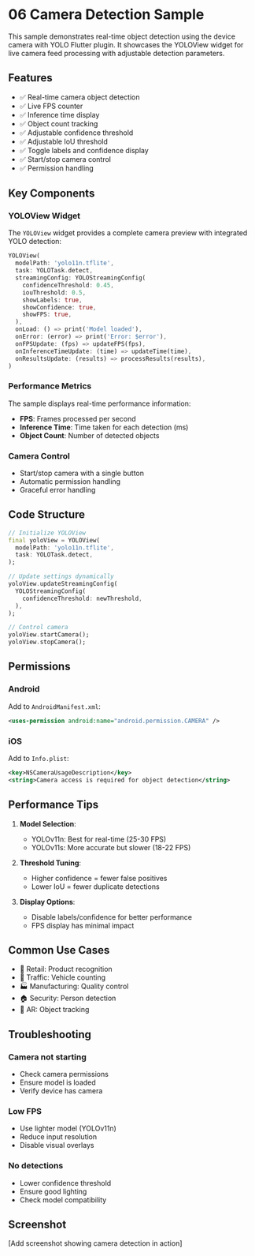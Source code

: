 # 06 Camera Detection Sample

This sample demonstrates real-time object detection using the device camera with YOLO Flutter plugin. It showcases the YOLOView widget for live camera feed processing with adjustable detection parameters.

## Features

- ✅ Real-time camera object detection
- ✅ Live FPS counter
- ✅ Inference time display
- ✅ Object count tracking
- ✅ Adjustable confidence threshold
- ✅ Adjustable IoU threshold
- ✅ Toggle labels and confidence display
- ✅ Start/stop camera control
- ✅ Permission handling

## Key Components

### YOLOView Widget

The `YOLOView` widget provides a complete camera preview with integrated YOLO detection:

```dart
YOLOView(
  modelPath: 'yolo11n.tflite',
  task: YOLOTask.detect,
  streamingConfig: YOLOStreamingConfig(
    confidenceThreshold: 0.45,
    iouThreshold: 0.5,
    showLabels: true,
    showConfidence: true,
    showFPS: true,
  ),
  onLoad: () => print('Model loaded'),
  onError: (error) => print('Error: $error'),
  onFPSUpdate: (fps) => updateFPS(fps),
  onInferenceTimeUpdate: (time) => updateTime(time),
  onResultsUpdate: (results) => processResults(results),
)
```

### Performance Metrics

The sample displays real-time performance information:

- **FPS**: Frames processed per second
- **Inference Time**: Time taken for each detection (ms)
- **Object Count**: Number of detected objects

### Camera Control

- Start/stop camera with a single button
- Automatic permission handling
- Graceful error handling

## Code Structure

```dart
// Initialize YOLOView
final yoloView = YOLOView(
  modelPath: 'yolo11n.tflite',
  task: YOLOTask.detect,
);

// Update settings dynamically
yoloView.updateStreamingConfig(
  YOLOStreamingConfig(
    confidenceThreshold: newThreshold,
  ),
);

// Control camera
yoloView.startCamera();
yoloView.stopCamera();
```

## Permissions

### Android

Add to `AndroidManifest.xml`:

```xml
<uses-permission android:name="android.permission.CAMERA" />
```

### iOS

Add to `Info.plist`:

```xml
<key>NSCameraUsageDescription</key>
<string>Camera access is required for object detection</string>
```

## Performance Tips

1. **Model Selection**:
   - YOLOv11n: Best for real-time (25-30 FPS)
   - YOLOv11s: More accurate but slower (18-22 FPS)

2. **Threshold Tuning**:
   - Higher confidence = fewer false positives
   - Lower IoU = fewer duplicate detections

3. **Display Options**:
   - Disable labels/confidence for better performance
   - FPS display has minimal impact

## Common Use Cases

- 🛒 Retail: Product recognition
- 🚗 Traffic: Vehicle counting
- 🏭 Manufacturing: Quality control
- 🏠 Security: Person detection
- 📱 AR: Object tracking

## Troubleshooting

### Camera not starting

- Check camera permissions
- Ensure model is loaded
- Verify device has camera

### Low FPS

- Use lighter model (YOLOv11n)
- Reduce input resolution
- Disable visual overlays

### No detections

- Lower confidence threshold
- Ensure good lighting
- Check model compatibility

## Screenshot

[Add screenshot showing camera detection in action]
